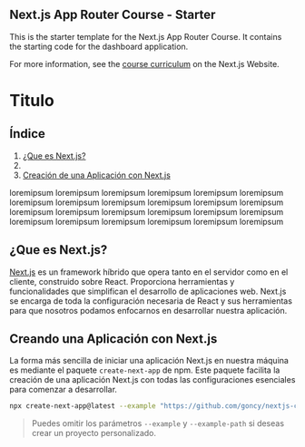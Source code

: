 ## Next.js App Router Course - Starter

This is the starter template for the Next.js App Router Course. It contains the starting code for the dashboard application.

For more information, see the [course curriculum](https://nextjs.org/learn) on the Next.js Website.

# Titulo

## Índice

1. [¿Que es Next.js?](#que-es-nextjs)
2. 
2. [Creación de una Aplicación con Next.js](#creando-una-aplicación-con-nextjs)



loremipsum
loremipsum
loremipsum
loremipsum
loremipsum
loremipsum
loremipsum
loremipsum
loremipsum
loremipsum
loremipsum
loremipsum
loremipsum
loremipsum
loremipsum
loremipsum
loremipsum
loremipsum
loremipsum
loremipsum
loremipsum
loremipsum
loremipsum
loremipsum















## ¿Que es Next.js?

[Next.js](https://nextjs.org/) es un framework híbrido que opera tanto en el servidor como en el cliente, construido sobre React. Proporciona herramientas y funcionalidades que simplifican el desarrollo de aplicaciones web. Next.js se encarga de toda la configuración necesaria de React y sus herramientas para que nosotros podamos enfocarnos en desarrollar nuestra aplicación.

## Creando una Aplicación con Next.js

La forma más sencilla de iniciar una aplicación Next.js en nuestra máquina es mediante el paquete `create-next-app` de npm. Este paquete facilita la creación de una aplicación Next.js con todas las configuraciones esenciales para comenzar a desarrollar.

```bash
npx create-next-app@latest --example "https://github.com/goncy/nextjs-course" --example-path "code" restaurancy
```
> Puedes omitir los parámetros `--example` y `--example-path` si deseas crear un proyecto personalizado.
